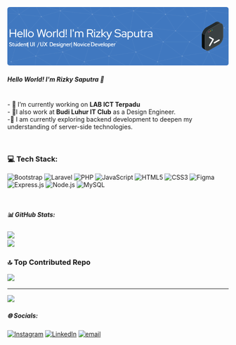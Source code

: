 
![gambar](img/github-header-image%20(5).png)
##### Hello World! I'm Rizky Saputra 👋

<!--
**rizkys-code/rizkys-code** is a ✨ _special_ ✨ repository because its `README.md` (this file) appears on your GitHub profile.

Here are some ideas to get you started:

- 🔭 I’m currently working on ...
- 🌱 I’m currently learning ...
- 👯 I’m looking to collaborate on ...
- 🤔 I’m looking for help with ...
- 💬 Ask me about ...
- 📫 How to reach me: ...
- 😄 Pronouns: ...
- ⚡ Fun fact: ...
-->
<br> - 🔭 I’m currently working on **LAB ICT Terpadu**<br>- 🔭I also work at **Budi Luhur IT Club** as a Design Engineer.<br>-🌱 I am currently exploring backend development to deepen my understanding of server-side technologies.



<br>
<h3>💻 Tech Stack:</h3>
<p align="left">
  <img src="https://cdn.jsdelivr.net/gh/devicons/devicon/icons/bootstrap/bootstrap-original.svg" alt="Bootstrap" width="40" height="40"/>
  <img src="https://cdn.jsdelivr.net/gh/devicons/devicon/icons/laravel/laravel-original.svg" alt="Laravel" width="40" height="40"/>
  <img src="https://cdn.jsdelivr.net/gh/devicons/devicon/icons/php/php-original.svg" alt="PHP" width="40" height="40"/>
  <img src="https://cdn.jsdelivr.net/gh/devicons/devicon/icons/javascript/javascript-original.svg" alt="JavaScript" width="40" height="40"/>
  <img src="https://cdn.jsdelivr.net/gh/devicons/devicon/icons/html5/html5-original.svg" alt="HTML5" width="40" height="40"/>
  <img src="https://cdn.jsdelivr.net/gh/devicons/devicon/icons/css3/css3-original.svg" alt="CSS3" width="40" height="40"/>
  <img src="https://cdn.jsdelivr.net/gh/devicons/devicon/icons/figma/figma-original.svg" alt="Figma" width="40" height="40"/>
  <img src="https://cdn.jsdelivr.net/gh/devicons/devicon/icons/express/express-original.svg" alt="Express.js" width="40" height="40"/>
  <img src="https://cdn.jsdelivr.net/gh/devicons/devicon/icons/nodejs/nodejs-original.svg" alt="Node.js" width="40" height="40"/>
  <img src="https://cdn.jsdelivr.net/gh/devicons/devicon/icons/mysql/mysql-original.svg" alt="MySQL" width="40" height="40"/>
</p>
<br>

##### 📊 GitHub Stats:
![](https://nirzak-streak-stats.vercel.app/?user=rizkys-code&theme=dark&hide_border=false)<br/>
![](https://github-readme-stats.vercel.app/api/top-langs/?username=rizkys-code&theme=dark&hide_border=false&include_all_commits=true&count_private=true&layout=compact)

### 🔝 Top Contributed Repo
![](https://github-contributor-stats.vercel.app/api?username=rizkys-code&limit=5&theme=dark&combine_all_yearly_contributions=true)

<!-- ##### 🏆 GitHub Trophies -->
<!-- ![](https://github-profile-trophy.vercel.app/?username=rizkys-code&theme=radical&no-frame=false&no-bg=false&margin-w=4) -->

---
[![](https://visitcount.itsvg.in/api?id=rizkys-code&icon=0&color=0)](https://visitcount.itsvg.in)

##### 🌐 Socials:
[![Instagram](https://img.shields.io/badge/Instagram-%23E4405F.svg?logo=Instagram&logoColor=white)](https://instagram.com/rizky.saputraaa.a) [![LinkedIn](https://img.shields.io/badge/LinkedIn-%230077B5.svg?logo=linkedin&logoColor=white)](https://linkedin.com/in/rizkysaputraaa15) [![email](https://img.shields.io/badge/Email-D14836?logo=gmail&logoColor=white)](mailto:rizky.saputrarps@gmail.com)  

<!-- Proudly created with GPRM ( https://gprm.itsvg.in ) -->
